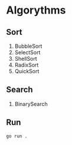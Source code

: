 # Algorythms

## Sort

1. BubbleSort
2. SelectSort
3. ShellSort
4. RadixSort
5. QuickSort

## Search

1. BinarySearch

## Run

```go run .```
